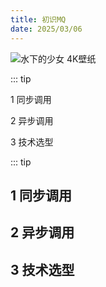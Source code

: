 ```yaml
---
title: 初识MQ
date: 2025/03/06
---
```


![水下的少女 4K壁纸](https://bizhi1.com/wp-content/uploads/2024/11/%E6%B0%B4%E4%B8%8B%E7%9A%84%E5%B0%91%E5%A5%B3-4K%E5%A3%81%E7%BA%B8-3840x2160-1.jpg)

::: tip

1 同步调用

2 异步调用

3 技术选型

::: tip

## 1 同步调用

## 2 异步调用

## 3 技术选型